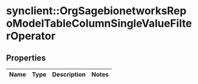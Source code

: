 # synclient::OrgSagebionetworksRepoModelTableColumnSingleValueFilterOperator


## Properties
Name | Type | Description | Notes
------------ | ------------- | ------------- | -------------



